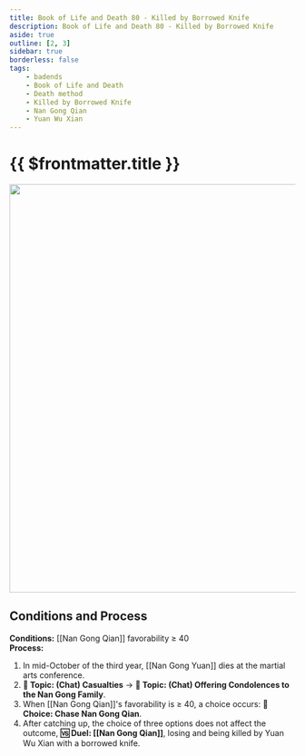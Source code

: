 ```yaml
---
title: Book of Life and Death 80 - Killed by Borrowed Knife
description: Book of Life and Death 80 - Killed by Borrowed Knife
aside: true
outline: [2, 3]
sidebar: true
borderless: false
tags:
    - badends
    - Book of Life and Death
    - Death method
    - Killed by Borrowed Knife
    - Nan Gong Qian
    - Yuan Wu Xian
---
```


# {{ $frontmatter.title }}

<img width="720" src="/images/badends/badend80.webp">

## Conditions and Process

<b>Conditions\:</b> [[Nan Gong Qian]] favorability ≥ 40<br>
<b>Process\:</b><br>

1. In mid\-October of the third year, [[Nan Gong Yuan]] dies at the martial arts conference.
2. **📜 Topic: (Chat) Casualties** → **📜 Topic: (Chat) Offering Condolences to the Nan Gong Family**.
3. When [[Nan Gong Qian]]'s favorability is ≥ 40, a choice occurs: **📖 Choice: Chase Nan Gong Qian**.
4. After catching up, the choice of three options does not affect the outcome, **🆚 Duel\: [[Nan Gong Qian]]**, losing and being killed by Yuan Wu Xian with a borrowed knife.

